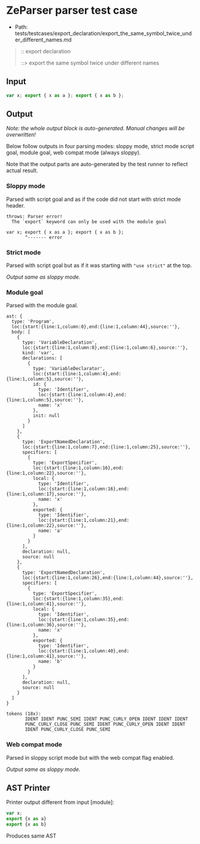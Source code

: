 # ZeParser parser test case

- Path: tests/testcases/export_declaration/export_the_same_symbol_twice_under_different_names.md

> :: export declaration
>
> ::> export the same symbol twice under different names

## Input

`````js
var x; export { x as a }; export { x as b };
`````

## Output

_Note: the whole output block is auto-generated. Manual changes will be overwritten!_

Below follow outputs in four parsing modes: sloppy mode, strict mode script goal, module goal, web compat mode (always sloppy).

Note that the output parts are auto-generated by the test runner to reflect actual result.

### Sloppy mode

Parsed with script goal and as if the code did not start with strict mode header.

`````
throws: Parser error!
  The `export` keyword can only be used with the module goal

var x; export { x as a }; export { x as b };
       ^------- error
`````

### Strict mode

Parsed with script goal but as if it was starting with `"use strict"` at the top.

_Output same as sloppy mode._

### Module goal

Parsed with the module goal.

`````
ast: {
  type: 'Program',
  loc:{start:{line:1,column:0},end:{line:1,column:44},source:''},
  body: [
    {
      type: 'VariableDeclaration',
      loc:{start:{line:1,column:0},end:{line:1,column:6},source:''},
      kind: 'var',
      declarations: [
        {
          type: 'VariableDeclarator',
          loc:{start:{line:1,column:4},end:{line:1,column:5},source:''},
          id: {
            type: 'Identifier',
            loc:{start:{line:1,column:4},end:{line:1,column:5},source:''},
            name: 'x'
          },
          init: null
        }
      ]
    },
    {
      type: 'ExportNamedDeclaration',
      loc:{start:{line:1,column:7},end:{line:1,column:25},source:''},
      specifiers: [
        {
          type: 'ExportSpecifier',
          loc:{start:{line:1,column:16},end:{line:1,column:22},source:''},
          local: {
            type: 'Identifier',
            loc:{start:{line:1,column:16},end:{line:1,column:17},source:''},
            name: 'x'
          },
          exported: {
            type: 'Identifier',
            loc:{start:{line:1,column:21},end:{line:1,column:22},source:''},
            name: 'a'
          }
        }
      ],
      declaration: null,
      source: null
    },
    {
      type: 'ExportNamedDeclaration',
      loc:{start:{line:1,column:26},end:{line:1,column:44},source:''},
      specifiers: [
        {
          type: 'ExportSpecifier',
          loc:{start:{line:1,column:35},end:{line:1,column:41},source:''},
          local: {
            type: 'Identifier',
            loc:{start:{line:1,column:35},end:{line:1,column:36},source:''},
            name: 'x'
          },
          exported: {
            type: 'Identifier',
            loc:{start:{line:1,column:40},end:{line:1,column:41},source:''},
            name: 'b'
          }
        }
      ],
      declaration: null,
      source: null
    }
  ]
}

tokens (18x):
       IDENT IDENT PUNC_SEMI IDENT PUNC_CURLY_OPEN IDENT IDENT IDENT
       PUNC_CURLY_CLOSE PUNC_SEMI IDENT PUNC_CURLY_OPEN IDENT IDENT
       IDENT PUNC_CURLY_CLOSE PUNC_SEMI
`````


### Web compat mode

Parsed in sloppy script mode but with the web compat flag enabled.

_Output same as sloppy mode._

## AST Printer

Printer output different from input [module]:

````js
var x;
export {x as a}
export {x as b}
````

Produces same AST
